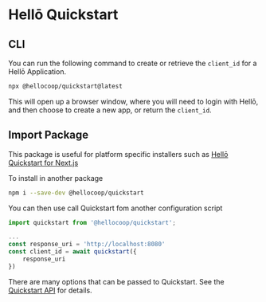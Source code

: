 # Hellō Quickstart

## CLI

You can run the following command to create or retrieve the `client_id` for a Hellō Application. 
```sh
npx @hellocoop/quickstart@latest
```

This will open up a browser window, where you will need to login with Hellō, and then choose to create a new app, or return the `client_id`.

## Import Package

This package is useful for platform specific installers such as [Hellō Quickstart for Next.js](https://www.npmjs.com/package/@hellocoop/quickstart-nextjs)

To install in another package

```sh
npm i --save-dev @hellocoop/quickstart
```

You can then use call Quickstart fom another configuration script

```javascript
import quickstart from '@hellocoop/quickstart';

...
const response_uri = 'http://localhost:8080'
const client_id = await quickstart({
    response_uri
})

```
There are many options that can be passed to Quickstart. See the [Quickstart API](https://www.hello.dev/documentation/management-apis.html#quickstart-api) for details.

